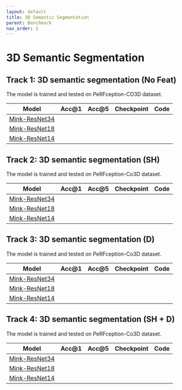 ```yaml
---
layout: default
title: 3D Semantic Segmentation
parent: Benchmark
nav_order: 2
---
```


# 3D Semantic Segmentation

## Track 1: 3D semantic segmentation (No Feat)

The model is trained and tested on PeRFception-CO3D dataset. 


|Model| Acc@1 | Acc@5 | Checkpoint | Code |
|:-:|:-:|:-:|:-:|:-:|
| [Mink-ResNet34](http://openaccess.thecvf.com/content_CVPR_2019/papers/Choy_4D_Spatio-Temporal_ConvNets_Minkowski_Convolutional_Neural_Networks_CVPR_2019_paper.pdf) | | | | |
| [Mink-ResNet18](http://openaccess.thecvf.com/content_CVPR_2019/papers/Choy_4D_Spatio-Temporal_ConvNets_Minkowski_Convolutional_Neural_Networks_CVPR_2019_paper.pdf) | | | | |
| [Mink-ResNet14](http://openaccess.thecvf.com/content_CVPR_2019/papers/Choy_4D_Spatio-Temporal_ConvNets_Minkowski_Convolutional_Neural_Networks_CVPR_2019_paper.pdf) | | | | |

## Track 2: 3D semantic segmentation (SH)

The model is trained and tested on PeRFception-Co3D dataset. 


|Model| Acc@1 | Acc@5 | Checkpoint | Code |
|:-:|:-:|:-:|:-:|:-:|
| [Mink-ResNet34](http://openaccess.thecvf.com/content_CVPR_2019/papers/Choy_4D_Spatio-Temporal_ConvNets_Minkowski_Convolutional_Neural_Networks_CVPR_2019_paper.pdf) | || | |
| [Mink-ResNet18](http://openaccess.thecvf.com/content_CVPR_2019/papers/Choy_4D_Spatio-Temporal_ConvNets_Minkowski_Convolutional_Neural_Networks_CVPR_2019_paper.pdf) | || | |
| [Mink-ResNet14](http://openaccess.thecvf.com/content_CVPR_2019/papers/Choy_4D_Spatio-Temporal_ConvNets_Minkowski_Convolutional_Neural_Networks_CVPR_2019_paper.pdf) | || | |

## Track 3: 3D semantic segmentation (D)

The model is trained and tested on PeRFception-Co3D dataset. 


|Model| Acc@1 | Acc@5 | Checkpoint | Code |
|:-:|:-:|:-:|:-:|:-:|
| [Mink-ResNet34](http://openaccess.thecvf.com/content_CVPR_2019/papers/Choy_4D_Spatio-Temporal_ConvNets_Minkowski_Convolutional_Neural_Networks_CVPR_2019_paper.pdf) | || | |
| [Mink-ResNet18](http://openaccess.thecvf.com/content_CVPR_2019/papers/Choy_4D_Spatio-Temporal_ConvNets_Minkowski_Convolutional_Neural_Networks_CVPR_2019_paper.pdf) | || | |
| [Mink-ResNet14](http://openaccess.thecvf.com/content_CVPR_2019/papers/Choy_4D_Spatio-Temporal_ConvNets_Minkowski_Convolutional_Neural_Networks_CVPR_2019_paper.pdf) | || | |

## Track 4: 3D semantic segmentation (SH + D)

The model is trained and tested on PeRFception-Co3D dataset. 


|Model| Acc@1 | Acc@5 | Checkpoint | Code |
|:-:|:-:|:-:|:-:|:-:|
| [Mink-ResNet34](http://openaccess.thecvf.com/content_CVPR_2019/papers/Choy_4D_Spatio-Temporal_ConvNets_Minkowski_Convolutional_Neural_Networks_CVPR_2019_paper.pdf) | || | |
| [Mink-ResNet18](http://openaccess.thecvf.com/content_CVPR_2019/papers/Choy_4D_Spatio-Temporal_ConvNets_Minkowski_Convolutional_Neural_Networks_CVPR_2019_paper.pdf) | || | |
| [Mink-ResNet14](http://openaccess.thecvf.com/content_CVPR_2019/papers/Choy_4D_Spatio-Temporal_ConvNets_Minkowski_Convolutional_Neural_Networks_CVPR_2019_paper.pdf) | || | |